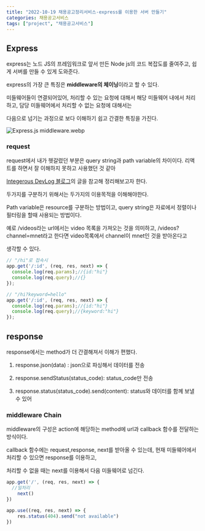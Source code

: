 ```yaml
---
title: "2022-10-19 채용공고정리서비스-express를 이용한 서버 만들기"
categories: 채용공고서비스
tags: ["project", "채용공고서비스"]
---
```






## Express

express는 노드 JS의 프레임워크로 앞서 만든 Node js의 코드 복잡도를 줄여주고, 쉽게 서버를 만들 수 있게 도와준다.

express의 가장 큰 특징은 **middleware의 체이닝**이라고 할 수 있다. 



미들웨어들이 연결되어있어, 처리할 수 있는 요청에 대해서 해당 미들웨어 내에서 처리하고, 담당 미들웨어에서 처리할 수 없는 요청에 대해서는 

다음으로 넘기는 과정으로 보다 이해하기 쉽고 간결한 특징을 가진다.

![Express.js middleware.webp](https://d2mk45aasx86xg.cloudfront.net/Express_js_middleware_c5d8b88d8d.webp)



### request

request에서 내가 헷갈렸던 부분은 query string과 path variable의 차이이다.  리액트를 하면서 잘 이해하지 못하고 사용했던 것 같아 

 [Integerous DevLog  블로그](https://ryan-han.com/post/translated/pathvariable_queryparam/)의 글을 참고해 정리해보고자 한다.



두가지를 구분하기 위해서는 두가지의 이용목적을 이해해야한다.

Path variable은 resource를 구분하는 방법이고, query string은 자료에서 정렬이나 필터링을 할때 사용되는 방법이다. 



예로 /videos라는 url에서는 video 목록을 가져오는 것을 의미하고, /videos?channel=mnet라고 한다면 video목록에서 channel이 mnet인 것을 받아온다고

생각할 수 있다.  



```javascript
// "/hi"로 접속시
app.get('/:id', (req, res, next) => {
  console.log(req.params);//{id:"hi"}
  console.log(req.query);//{}
});

// "/hi?keyword=hello"
app.get('/:id', (req, res, next) => {
  console.log(req.params);//{id:"hi"}
  console.log(req.query);//{keyword:"hi"}
});

```



## response

response에서는 method가 더 간결해져서 이해가 편했다.

1. response.json(data) : json으로 파싱해서 데이터를 전송

2. response.sendStatus(status_code): status_code만 전송
3.  response.status(status_code).send(content): status와 데이터를 함께 보낼 수 있어 



### middleware Chain

middleware의 구성은 action에 해당하는 method에 url과 callback 함수를 전달하는 방식이다.

 callback 함수에는 request,response, next를 받아올 수 있는데, 현재 미들웨어에서 처리할 수 있으면 response를 이용하고,

처리할 수 없을 때는 next를 이용해서 다음 미들웨어로 넘긴다. 



```javascript
app.get('/', (req, res, next) => {
  //일처리
    next() 
})

app.use((req, res, next) => {
    res.status(404).send("not available")
})
```

